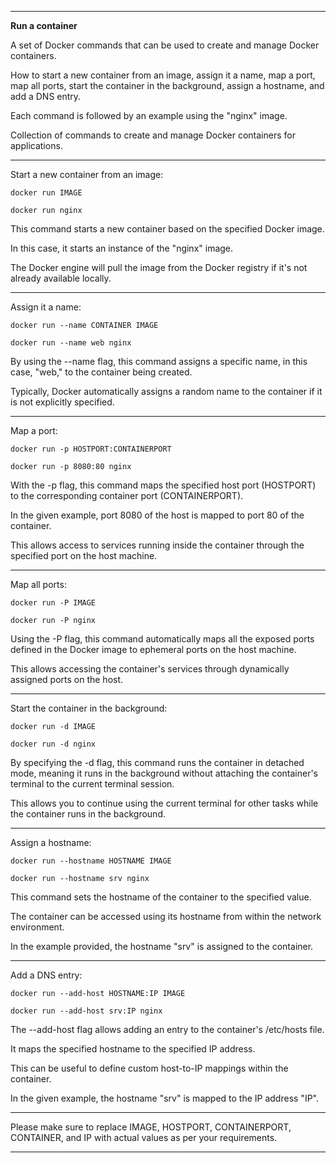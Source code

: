 
---

**Run a container**

A set of Docker commands that can be used to create and manage Docker containers.

How to start a new container from an image, assign it a name, map a port, map all ports, start the container in the background, assign a hostname, and add a DNS entry.

Each command is followed by an example using the "nginx" image.

Collection of commands to create and manage Docker containers for applications.

---

Start a new container from an image:

`docker run IMAGE`

`docker run nginx`

This command starts a new container based on the specified Docker image.

In this case, it starts an instance of the "nginx" image.

The Docker engine will pull the image from the Docker registry if it's not already available locally.

---

Assign it a name:

`docker run --name CONTAINER IMAGE`

`docker run --name web nginx`

By using the --name flag, this command assigns a specific name, in this case, "web," to the container being created.

Typically, Docker automatically assigns a random name to the container if it is not explicitly specified.

---

Map a port:

`docker run -p HOSTPORT:CONTAINERPORT`

`docker run -p 8080:80 nginx`

With the -p flag, this command maps the specified host port (HOSTPORT) to the corresponding container port (CONTAINERPORT).

In the given example, port 8080 of the host is mapped to port 80 of the container.

This allows access to services running inside the container through the specified port on the host machine.

---

Map all ports:

`docker run -P IMAGE`

`docker run -P nginx`

Using the -P flag, this command automatically maps all the exposed ports defined in the Docker image to ephemeral ports on the host machine.

This allows accessing the container's services through dynamically assigned ports on the host.

---

Start the container in the background:

`docker run -d IMAGE`

`docker run -d nginx`

By specifying the -d flag, this command runs the container in detached mode, meaning it runs in the background without attaching the container's terminal to the current terminal session.

This allows you to continue using the current terminal for other tasks while the container runs in the background.

---

Assign a hostname:

`docker run --hostname HOSTNAME IMAGE`

`docker run --hostname srv nginx`

This command sets the hostname of the container to the specified value.

The container can be accessed using its hostname from within the network environment.

In the example provided, the hostname "srv" is assigned to the container.

---

Add a DNS entry:

`docker run --add-host HOSTNAME:IP IMAGE`

`docker run --add-host srv:IP nginx`

The --add-host flag allows adding an entry to the container's /etc/hosts file.

It maps the specified hostname to the specified IP address.

This can be useful to define custom host-to-IP mappings within the container.

In the given example, the hostname "srv" is mapped to the IP address "IP".

---

Please make sure to replace IMAGE, HOSTPORT, CONTAINERPORT, CONTAINER, and IP with actual values as per your requirements.

---
